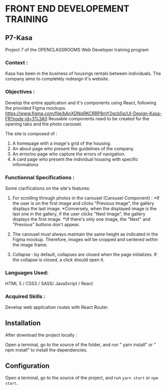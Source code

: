 # FRONT END DEVELOPEMENT TRAINING

## P7-Kasa

Project 7 of the OPENCLASSROOMS Web Developer training program

### Context :

Kasa has been in the business of housings rentals between individuals. The company aims to completely redesign it's website.

### Objectives :

Develop the entire application and it's components using React, following the provided Figma mockups. https://www.figma.com/file/bAnXDNqRKCRRP8mY2gcb5p/UI-Design-Kasa-FR?node-id=3%3A0
Reusable components need to be created for the opening tabs and the photo carousel.

The site is composed of :

1. A homepage with a image's grid of the housing.
2. An about page who present the guidelines of the company.
3. An error/no page who capture the errors of navigation.
4. A card page who present the individual housing with specific informations

### Functionnal Specifications :

Some clarifications on the site's features:

1. For scrolling through photos in the carousel (Carousel Component) :
   *If the user is on the first image and clicks "Previous Image", the gallery displays the last image.
   *Conversely, when the displayed image is the last one in the gallery, if the user clicks "Next Image", the gallery displays the first image.
   \*\If there's only one image, the "Next" and "Previous" buttons don't appear.

2. The carousel must always maintain the same height as indicated in the Figma mockup. Therefore, images will be cropped and centered within the image frame.

3. Collapse : by default, collapses are closed when the page initializes. If the collapse is closed, a click should open it.

### Languages Used:

HTML 5 / CSS3 / SASS/ JavaScript / React

### Acquired Skills :

Develop web application routes with React Router.

## Installation

After download the project locally :

Open a terminal, go to the source of the folder, and run " yarn install" or " npm install" to install the dependencies.

## Configuration

Open a terminal, go to the source of the project, and run `yarn start` or `npm start`.
